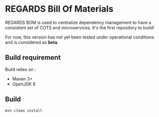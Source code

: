 # REGARDS Bill Of Materials

REGARDS BOM is used to centralize dependency management to have a consistent set of COTS and microservices. It's the first repository to build!

For now, this version has not yet been tested under operational conditions and is considered as **beta**.

## Build requirement

Build relies on :
* Maven 3+
* OpenJDK 8

## Build

```shell
mvn clean install
```